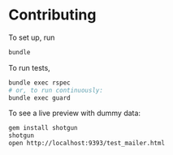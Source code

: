 # Contributing

To set up, run

```bash
bundle
```

To run tests,

```bash
bundle exec rspec
# or, to run continuously:
bundle exec guard
```

To see a live preview with dummy data:

```bash
gem install shotgun
shotgun
open http://localhost:9393/test_mailer.html
```
